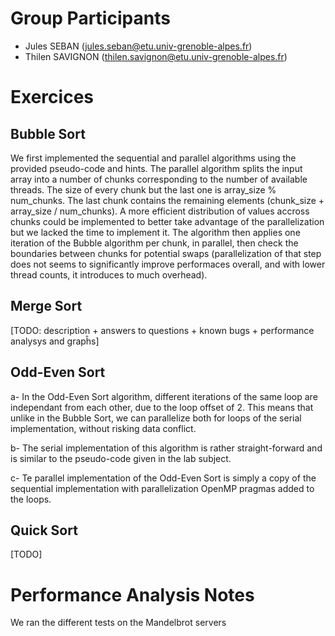 # Group Participants
- Jules SEBAN (jules.seban@etu.univ-grenoble-alpes.fr)
- Thilen SAVIGNON (thilen.savignon@etu.univ-grenoble-alpes.fr)

# Exercices
## Bubble Sort
We first implemented the sequential and parallel algorithms using the provided pseudo-code and hints.
The parallel algorithm splits the input array into a number of chunks corresponding to the number of available threads. The size of every chunk but the last one is array\_size % num\_chunks. The last chunk contains the remaining elements (chunk\_size + array\_size / num\_chunks). A more efficient distribution of values accross chunks could be implemented to better take advantage of the parallelization but we lacked the time to implement it.
The algorithm then applies one iteration of the Bubble algorithm per chunk, in parallel, then check the boundaries between chunks for potential swaps (parallelization of that step does not seems to significantly improve performaces overall, and with lower thread counts, it introduces to much overhead).

## Merge Sort
[TODO: description + answers to questions + known bugs + performance analysys and grapĥs]

## Odd-Even Sort
a- In the Odd-Even Sort algorithm, different iterations of the same loop are independant from each other, due to the loop offset of 2.
This means that unlike in the Bubble Sort, we can parallelize both for loops of the serial implementation, without risking data conflict.

b- The serial implementation of this algorithm is rather straight-forward and is similar to the pseudo-code given in the lab subject.

c- Te parallel implementation of the Odd-Even Sort is simply a copy of the sequential implementation with parallelization OpenMP pragmas added to the loops.

## Quick Sort
[TODO]

# Performance Analysis Notes
We ran the different tests on the Mandelbrot servers 
